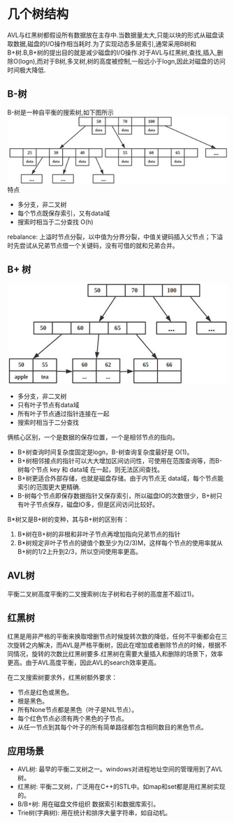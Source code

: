# 几个树结构

AVL与红黑树都假设所有数据放在主存中.当数据量太大,只能以块的形式从磁盘读取数据,磁盘的I/O操作相当耗时.为了实现动态多层索引,通常采用B树和B+树.B,B+树的提出目的就是减少磁盘的I/O操作.对于AVL与红黑树,查找,插入,删除O(logn),而对于B树,多叉树,树的高度被控制,一般远小于logn,因此对磁盘的访问时间极大降低.

## B-树

B-树是一种自平衡的搜索树,如下图所示
![20200707_194515_22](assets/20200707_194515_22.png)
特点
- 多分支，非二叉树
- 每个节点既保存索引，又有data域
- 搜索时相当于二分查找 O(h)

rebalance: 上溢时节点分裂，以中值为分界分裂，中值关键码插入父节点；下溢时先尝试从兄弟节点借一个关键码，没有可借的就和兄弟合并。

## B+ 树

![20200707_195717_32](assets/20200707_195717_32.png)

- 多分支，非二叉树
- 只有叶子节点有data域
- 所有叶子节点通过指针连接在一起
- 搜索时相当于二分查找

俩核心区别，一个是数据的保存位置，一个是相邻节点的指向。
- B+树查询时间复杂度固定是logn，B-树查询复杂度最好是 O(1)。
- B+树相邻接点的指针可以大大增加区间访问性，可使用在范围查询等，而B-树每个节点 key 和 data域 在一起，则无法区间查找。
- B+树更适合外部存储，也就是磁盘存储。由于内节点无 data域，每个节点能索引的范围更大更精确.
- B-树每个节点即保存数据指针又保存索引，所以磁盘IO的次数很少，B+树只有叶子节点保存，磁盘IO多，但是区间访问比较好。

B*树又是B+树的变种，其与B+树的区别有：
1. B*树在B+树的非根和非叶子节点再增加指向兄弟节点的指针
2. B*树规定非叶子节点的键值个数至少为(2/3)M，这样每个节点的使用率就从B+树的1/2上升到2/3，所以空间使用率更高。

## AVL树
平衡二叉树高度平衡的二叉搜索树(左子树和右子树的高度差不超过1)。
## 红黑树
红黑是用非严格的平衡来换取增删节点时候旋转次数的降低，任何不平衡都会在三次旋转之内解决，而AVL是严格平衡树，因此在增加或者删除节点的时候，根据不同情况，旋转的次数比红黑树要多.红黑树在需要大量插入和删除的场景下，效率更高。由于AVL高度平衡，因此AVL的search效率更高。

在二叉搜索树要求外，红黑树额外要求：
- 节点是红色或黑色。
- 根是黑色。
- 所有None节点都是黑色（叶子是NIL节点）。
- 每个红色节点必须有两个黑色的子节点。
- 从任一节点到其每个叶子的所有简单路径都包含相同数目的黑色节点。

## 应用场景
- AVL树: 最早的平衡二叉树之一。windows对进程地址空间的管理用到了AVL树。
- 红黑树: 平衡二叉树，广泛用在C++的STL中。如map和set都是用红黑树实现的。
- B/B+树: 用在磁盘文件组织 数据索引和数据库索引。
- Trie树(字典树): 用在统计和排序大量字符串，如自动机。
